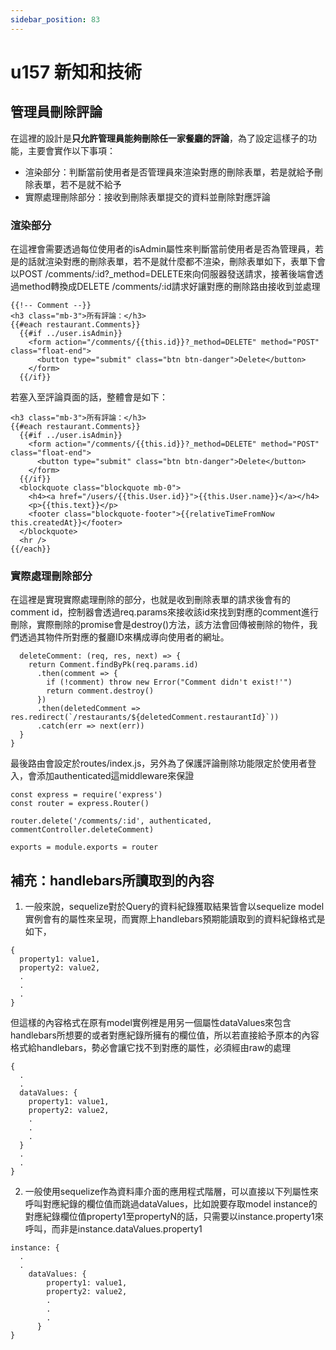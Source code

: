 ```yaml
---
sidebar_position: 83
---
```


# u157 新知和技術

## 管理員刪除評論
在這裡的設計是**只允許管理員能夠刪除任一家餐廳的評論**，為了設定這樣子的功能，主要會實作以下事項：
  - 渲染部分：判斷當前使用者是否管理員來渲染對應的刪除表單，若是就給予刪除表單，若不是就不給予
  - 實際處理刪除部分：接收到刪除表單提交的資料並刪除對應評論

### 渲染部分
在這裡會需要透過每位使用者的isAdmin屬性來判斷當前使用者是否為管理員，若是的話就渲染對應的刪除表單，若不是就什麼都不渲染，刪除表單如下，表單下會以POST /comments/:id?_method=DELETE來向伺服器發送請求，接著後端會透過method轉換成DELETE /comments/:id請求好讓對應的刪除路由接收到並處理
```
{{!-- Comment --}}
<h3 class="mb-3">所有評論：</h3>
{{#each restaurant.Comments}}
  {{#if ../user.isAdmin}}
    <form action="/comments/{{this.id}}?_method=DELETE" method="POST" class="float-end">
      <button type="submit" class="btn btn-danger">Delete</button>
    </form>
  {{/if}}
```

若塞入至評論頁面的話，整體會是如下：

```
<h3 class="mb-3">所有評論：</h3>
{{#each restaurant.Comments}}
  {{#if ../user.isAdmin}}
    <form action="/comments/{{this.id}}?_method=DELETE" method="POST" class="float-end">
      <button type="submit" class="btn btn-danger">Delete</button>
    </form>
  {{/if}}
  <blockquote class="blockquote mb-0">
    <h4><a href="/users/{{this.User.id}}">{{this.User.name}}</a></h4>
    <p>{{this.text}}</p>
    <footer class="blockquote-footer">{{relativeTimeFromNow this.createdAt}}</footer>
  </blockquote>
  <hr />
{{/each}}
```
### 實際處理刪除部分
在這裡是實現實際處理刪除的部分，也就是收到刪除表單的請求後會有的comment id，控制器會透過req.params來接收該id來找到對應的comment進行刪除，實際刪除的promise會是destroy()方法，該方法會回傳被刪除的物件，我們透過其物件所對應的餐廳ID來構成導向使用者的網址。
```
  deleteComment: (req, res, next) => {
    return Comment.findByPk(req.params.id)
      .then(comment => {
        if (!comment) throw new Error("Comment didn't exist!'")
        return comment.destroy()
      })
      .then(deletedComment => res.redirect(`/restaurants/${deletedComment.restaurantId}`))
      .catch(err => next(err))
  }
}
```

最後路由會設定於routes/index.js，另外為了保護評論刪除功能限定於使用者登入，會添加authenticated這middleware來保證

```
const express = require('express')
const router = express.Router()

router.delete('/comments/:id', authenticated, commentController.deleteComment)

exports = module.exports = router
```

## 補充：handlebars所讀取到的內容
1. 一般來說，sequelize對於Query的資料紀錄獲取結果皆會以sequelize model實例會有的屬性來呈現，而實際上handlebars預期能讀取到的資料紀錄格式是如下，
```
{
  property1: value1,
  property2: value2,
  .
  .
  .
}
```
但這樣的內容格式在原有model實例裡是用另一個屬性dataValues來包含handlebars所想要的或者對應紀錄所擁有的欄位值，所以若直接給予原本的內容格式給handlebars，勢必會讓它找不到對應的屬性，必須經由raw的處理
```
{
  .
  .
  dataValues: {
    property1: value1,
    property2: value2,
    .
    .
    .
  }
  .
  .
}
```
2. 一般使用sequelize作為資料庫介面的應用程式階層，可以直接以下列屬性來呼叫對應紀錄的欄位值而跳過dataValues，比如說要存取model instance的對應紀錄欄位值property1至propertyN的話，只需要以instance.property1來呼叫，而非是instance.dataValues.property1
```
instance: {
  .
  .
    dataValues: {
        property1: value1,
        property2: value2,
        .
        .
        .
      }
}

```